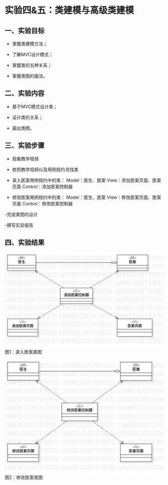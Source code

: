 # 实验四&五：类建模与高级类建模

## 一、实验目标

- 掌握类建模方法；

- 了解MVC设计模式；

- 掌握类的五种关系；

- 掌握类图的画法。

## 二、实验内容

- 基于MVC模式设计类；

- 设计类的关系；

- 画出类图。

## 三、实验步骤

- 观看教学视频

- 依照教学视频以及用例规约寻找类

- 录入医案用例规约中的类：
  Model：医生、医案
  View：添加医案页面、医案页面
  Control：添加医案控制器
  
- 修改医案用例规约中的类：
  Model：医生、医案
  View：修改医案页面、医案页面
  Control：修改医案控制器

-完成类图的设计

-撰写实验报告

## 四、实验结果
![录入医案类图](./Lab4&5_ClassDiagram1.jpg)  
图1：录入医案类图

![修改医案类图](./Lab4&5_ClassDiagram2.jpg)  
图2：修改医案类图
